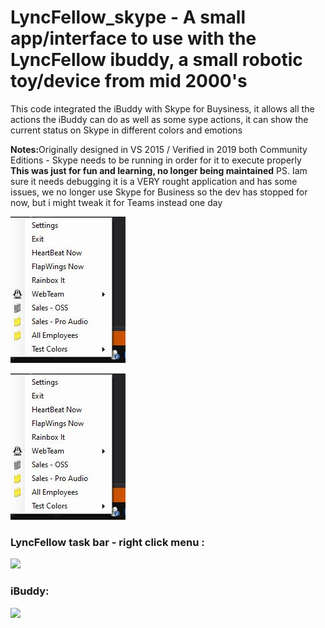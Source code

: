 <!doctype html>

<html lang="en">
<head>
  <meta charset="utf-8">
  <meta name="viewport" content="width=device-width, initial-scale=1">

  <title>LyncFellow - a tiny iBuddy robotic toy</title>
  <meta name="description" content="Some simple code to interact with the iBuddy">

</head>

<body>

# LyncFellow_skype - A small app/interface to use with the LyncFellow ibuddy, a small robotic toy/device from mid 2000's
This code integrated the iBuddy with Skype for Buysiness, it allows all the actions the iBuddy can do as well as some sype actions, it can show the current status on Skype in different colors and emotions<br/>



<b>Notes:</b>Originally designed in VS 2015 / Verified in 2019 both Community Editions - Skype needs to be running in order for it to execute properly
<br/>
<b>This was just for fun and learning, no longer being maintained</b>
PS. Iam sure it needs debugging it is a VERY rought application and has some issues, we no longer use Skype for Business so the dev has stopped for now, but i might tweak it for Teams instead one day


![In a single picture](https://raw.githubusercontent.com/creekhead/Lyncfellow_skype_main/main/Resources/right_click_menu.png)


![Preview](https://raw.githubusercontent.com/creekhead/Lyncfellow_skype_main/main/Resources/right_click_menu.png)

<h3>LyncFellow task bar - right click menu :</h3>

<img src="/creekhead/Lyncfellow_skype_main/blob/main/Resources/right_click_menu.png?raw=true" style="max-width: 100%;">

<h3>iBuddy:</h3>


<img src="/creekhead/Lyncfellow_skype_main/blob/main/Resources/ibuddy.png?raw=true" style="max-width: 100%;">

</body>
</html>

